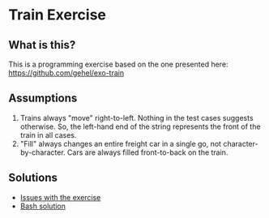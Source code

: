 # Train Exercise

## What is this? 

This is a programming exercise based on the one presented here: https://github.com/gehel/exo-train

## Assumptions 

1. Trains always "move" right-to-left. Nothing in the test cases suggests otherwise. So, the left-hand end of the string represents the front of the train in all cases. 
2. "Fill" always changes an entire freight car in a single go, not character-by-character. Cars are always filled front-to-back on the train. 

## Solutions

- [Issues with the exercise](issues.md)
- [Bash solution](bash-solution.md)


